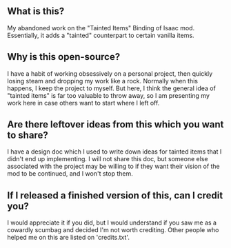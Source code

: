 ## What is this?
My abandoned work on the "Tainted Items" Binding of Isaac mod. Essentially, it adds a "tainted" counterpart to certain vanilla items.

## Why is this open-source?
I have a habit of working obsessively on a personal project, then quickly losing steam and dropping my work like a rock. Normally when this happens, I keep the project to myself. But here, I think the general idea of "tainted items" is far too valuable to throw away, so I am presenting my work here in case others want to start where I left off.

## Are there leftover ideas from this which you want to share?
I have a design doc which I used to write down ideas for tainted items that I didn't end up implementing. I will not share this doc, but someone else associated with the project may be willing to if they want their vision of the mod to be continued, and I won't stop them.

## If I released a finished version of this, can I credit you?
I would appreciate it if you did, but I would understand if you saw me as a cowardly scumbag and decided I'm not worth crediting. Other people who helped me on this are listed on 'credits.txt'.
